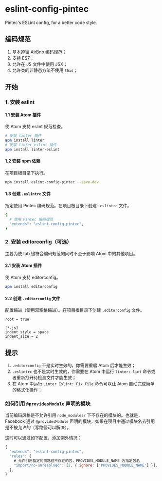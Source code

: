 # eslint-config-pintec

Pintec's ESLint config, for a better code style.

## 编码规范

1. 基本遵循 [AirBnb 编码规范](https://github.com/airbnb/javascript)；
2. 支持 ES7；
3. 允许在 JS 文件中使用 JSX；
4. 允许类的非静态方法不使用 `this`；

## 开始

### 1. 安装 eslint

#### 1.1 安装 Atom 插件

使 Atom 支持 eslint 规范检查。

```bash
# 安装 linter 插件
apm install linter
# 安装 linter-eslint 插件
apm install linter-eslint
```

#### 1.2 安装 npm 依赖

在项目根目录下执行。

```bash
npm install eslint-config-pintec --save-dev
```

#### 1.3 创建 `.eslintrc` 文件

指定使用 Pintec 编码规范。在项目根目录下创建 `.eslintrc` 文件。

```bash
{
  # 使用 Pintec 编码规范
  "extends": "eslint-config-pintec",
}
```

### 2. 安装 editorconfig（可选）

主要为使 tab 键符合编码规范的同时不至于影响 Atom 中的其他项目。

#### 2.1 安装 Atom 插件

使 Atom 支持 editorconfig。

```bash
apm install editorconfig
```

#### 2.2 创建 `.editorconfig` 文件

配置缩进（使用双空格缩进）。在项目根目录下创建 `.editorconfig` 文件。

```
root = true

[*.js]
indent_style = space
indent_size = 2
```

## 提示

1. `.editorconfig` 不是实时生效的，你需要重启 Atom 后才能生效；
2. `.eslintrc` 也不是实时生效的，你需要在 Atom 中运行 `linter: lint` 命令或者重新打开待检测文件才能生效；
3. 在 Atom 中运行 `Linter Eslint: Fix File` 命令可以让 Atom 自动完成简单的格式化操作；

### 如何引用 `@providesModule` 声明的模块

当前编码风格是不允许引用 `node_modules/` 下不存在的模块的。也就是，Facebook 通过 `@providesModule` 声明的模块，如果在项目中通过模块名去引用是不被允许的（写路径可以解决）。

这时可以通过如下配置，添加例外情况：

```js
{
  "extends": "eslint-config-pintec",
  "rules": {
    # 允许引用指定的而路径不存在的包，PROVIDES_MODULE_NAME 为指定包名
    "import/no-unresolved": [2, { ignore: ['PROVIDES_MODULE_NAME'] }],
  },
}
```
